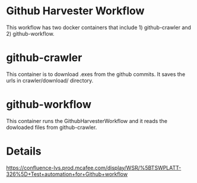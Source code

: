# Github Harvester Workflow
This workflow has two docker containers that include 1) github-crawler and 2) github-workflow. 

# github-crawler
This container is to download .exes from the github commits. It saves the urls in crawler/download/ directory.
# github-workflow
This container runs the GithubHarvesterWorkflow and it reads the dowloaded files from github-crawler.
# Details
https://confluence-lvs.prod.mcafee.com/display/WSR/%5BTSWPLATT-326%5D+Test+automation+for+Github+workflow
